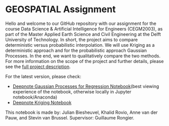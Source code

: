 # GEOSPATIAL Assignment

Hello and welcome to our GitHub repository with our assignment for the course Data Science & Artificial Intelligence for Engineers (CEGM2003), as part of the Master Applied Earth Science and Civil Engineering at the Delft University of Technology. In short, the project aims to compare deterministic versus probabilistic interpolation. We will use Kriging as a deterministic approach and for the probabilistic approach Gaussian Processes. In the end, we want to qualitatively compare the two methods. For more information on the scope of the project and further details, please see the [full project description](https://surfdrive.surf.nl/files/index.php/s/HVIy8Y2Yg6mLorB/download?path=%2F&files=GEOSPATIAL__Exploring%20the%20effect%20of%20different%20formulations%20of%20Gaussian%20processes%20on%20spatial%20predictions.pdf).

For the latest version, please check:
- [Deepnote Gaussian Processes for Regression Notebook](https://deepnote.com/workspace/dsaie-f9a9a21d-da7c-4524-9b1f-d92bbdc298b0/project/DSAIE-43f1d11b-db76-4626-91af-712e5d84d518/notebook/Guassian%20Processes%20Project-2ed1a88916994fbeae79ac8ac111590d)(best viewing experience of the notebook, otherwise locally in Jupyter notebook/Anaconda)
- [Deepnote Kriging Notebook](https://deepnote.com/workspace/dsaie-f9a9a21d-da7c-4524-9b1f-d92bbdc298b0/project/DSAIE-43f1d11b-db76-4626-91af-712e5d84d518/notebook/Kriging%20proces%20Project-044ca03408ae4978ab793819878bb519)

This notebook is made by: Julian Biesheuvel, Khalid Rovio, Anne van der Pauw, and Stevin van Brussel. Supervisor: Guillaume Rongier.
